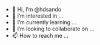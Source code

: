 - 👋 Hi, I’m @hdsando
- 👀 I’m interested in ...
- 🌱 I’m currently learning ...
- 💞️ I’m looking to collaborate on ...
- 📫 How to reach me ...

<!---
hdsando/hdsando is a ✨ special ✨ repository because its `README.md` (this file) appears on your GitHub profile.
You can click the Preview link to take a look at your changes.
--->
